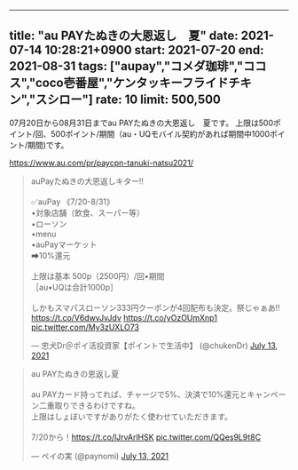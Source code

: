 ----
title: "au PAYたぬきの大恩返し　夏"
date: 2021-07-14 10:28:21+0900
start: 2021-07-20
end: 2021-08-31
tags: ["aupay","コメダ珈琲","ココス","coco壱番屋","ケンタッキーフライドチキン","スシロー"]
rate: 10
limit: 500,500
---

07月20日から08月31日までau PAYたぬきの大恩返し　夏です。
上限は500ポイント/回、500ポイント/期間（au・UQモバイル契約があれば期間中1000ポイント/期間)です。

https://www.au.com/pr/paycpn-tanuki-natsu2021/

<blockquote class="twitter-tweet"><p lang="ja" dir="ltr">auPayたぬきの大恩返しキター‼️<br><br>✅auPay 《7/20-8/31》<br>•対象店舗（飲食、スーパー等）<br>•ローソン<br>•menu<br>•auPayマーケット<br>➡︎10%還元<br><br>上限は基本 500p（2500円）/回•期間<br>［au•UQは合計1000p］<br><br>しかもスマパスローソン333円クーポンが4回配布も決定。祭じゃぁあ‼️<a href="https://t.co/V6dwvJvJdv">https://t.co/V6dwvJvJdv</a> <a href="https://t.co/yOzOUmXnp1">https://t.co/yOzOUmXnp1</a> <a href="https://t.co/My3zUXLO73">pic.twitter.com/My3zUXLO73</a></p>&mdash; 忠犬Dr＠ポイ活投資家【ポイントで生活中】 (@chukenDr) <a href="https://twitter.com/chukenDr/status/1414758547825467398?ref_src=twsrc%5Etfw">July 13, 2021</a></blockquote> <script async src="https://platform.twitter.com/widgets.js" charset="utf-8"></script>
<blockquote class="twitter-tweet"><p lang="ja" dir="ltr">au PAYたぬきの恩返し夏<br><br>au PAYカード持ってれば、チャージで5%、決済で10%還元とキャンペーン二重取りできるわけですね。<br>上限はしょぼいですがありがたく使わせていただきます。<br><br>7/20から！<a href="https://t.co/lJrvArlHSK">https://t.co/lJrvArlHSK</a> <a href="https://t.co/QQes9L9t8C">pic.twitter.com/QQes9L9t8C</a></p>&mdash; ペイの実 (@paynomi) <a href="https://twitter.com/paynomi/status/1414818677765984257?ref_src=twsrc%5Etfw">July 13, 2021</a></blockquote> <script async src="https://platform.twitter.com/widgets.js" charset="utf-8"></script>
